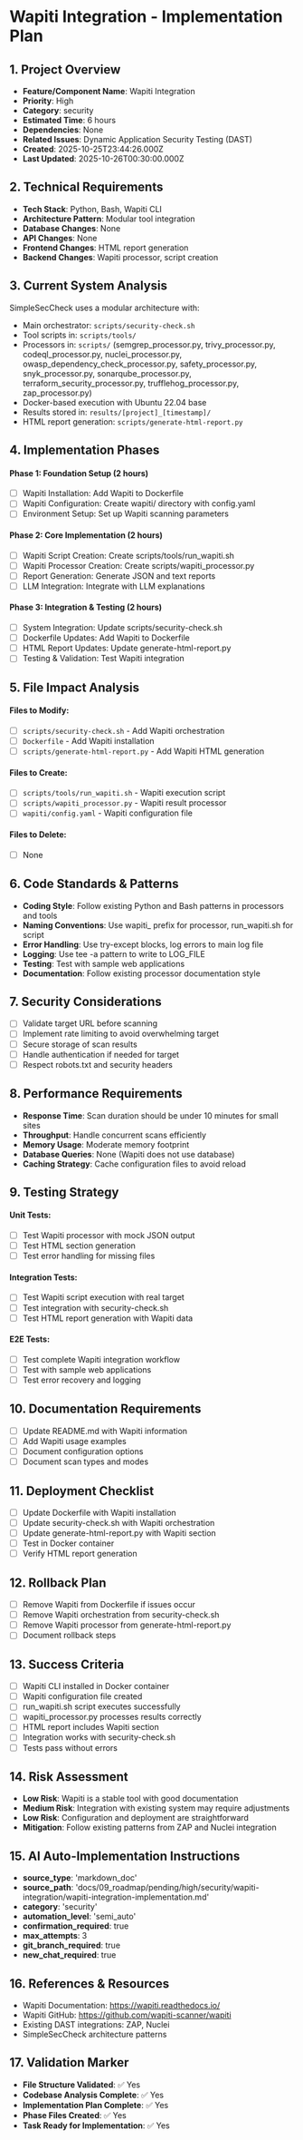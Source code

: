 # Wapiti Integration - Implementation Plan

## 1. Project Overview
- **Feature/Component Name**: Wapiti Integration
- **Priority**: High
- **Category**: security
- **Estimated Time**: 6 hours
- **Dependencies**: None
- **Related Issues**: Dynamic Application Security Testing (DAST)
- **Created**: 2025-10-25T23:44:26.000Z
- **Last Updated**: 2025-10-26T00:30:00.000Z

## 2. Technical Requirements
- **Tech Stack**: Python, Bash, Wapiti CLI
- **Architecture Pattern**: Modular tool integration
- **Database Changes**: None
- **API Changes**: None
- **Frontend Changes**: HTML report generation
- **Backend Changes**: Wapiti processor, script creation

## 3. Current System Analysis
SimpleSecCheck uses a modular architecture with:
- Main orchestrator: `scripts/security-check.sh`
- Tool scripts in: `scripts/tools/`
- Processors in: `scripts/` (semgrep_processor.py, trivy_processor.py, codeql_processor.py, nuclei_processor.py, owasp_dependency_check_processor.py, safety_processor.py, snyk_processor.py, sonarqube_processor.py, terraform_security_processor.py, trufflehog_processor.py, zap_processor.py)
- Docker-based execution with Ubuntu 22.04 base
- Results stored in: `results/[project]_[timestamp]/`
- HTML report generation: `scripts/generate-html-report.py`

## 4. Implementation Phases

#### Phase 1: Foundation Setup (2 hours)
- [ ] Wapiti Installation: Add Wapiti to Dockerfile
- [ ] Wapiti Configuration: Create wapiti/ directory with config.yaml
- [ ] Environment Setup: Set up Wapiti scanning parameters

#### Phase 2: Core Implementation (2 hours)
- [ ] Wapiti Script Creation: Create scripts/tools/run_wapiti.sh
- [ ] Wapiti Processor Creation: Create scripts/wapiti_processor.py
- [ ] Report Generation: Generate JSON and text reports
- [ ] LLM Integration: Integrate with LLM explanations

#### Phase 3: Integration & Testing (2 hours)
- [ ] System Integration: Update scripts/security-check.sh
- [ ] Dockerfile Updates: Add Wapiti to Dockerfile
- [ ] HTML Report Updates: Update generate-html-report.py
- [ ] Testing & Validation: Test Wapiti integration

## 5. File Impact Analysis

#### Files to Modify:
- [ ] `scripts/security-check.sh` - Add Wapiti orchestration
- [ ] `Dockerfile` - Add Wapiti installation
- [ ] `scripts/generate-html-report.py` - Add Wapiti HTML generation

#### Files to Create:
- [ ] `scripts/tools/run_wapiti.sh` - Wapiti execution script
- [ ] `scripts/wapiti_processor.py` - Wapiti result processor
- [ ] `wapiti/config.yaml` - Wapiti configuration file

#### Files to Delete:
- [ ] None

## 6. Code Standards & Patterns
- **Coding Style**: Follow existing Python and Bash patterns in processors and tools
- **Naming Conventions**: Use wapiti_ prefix for processor, run_wapiti.sh for script
- **Error Handling**: Use try-except blocks, log errors to main log file
- **Logging**: Use tee -a pattern to write to LOG_FILE
- **Testing**: Test with sample web applications
- **Documentation**: Follow existing processor documentation style

## 7. Security Considerations
- [ ] Validate target URL before scanning
- [ ] Implement rate limiting to avoid overwhelming target
- [ ] Secure storage of scan results
- [ ] Handle authentication if needed for target
- [ ] Respect robots.txt and security headers

## 8. Performance Requirements
- **Response Time**: Scan duration should be under 10 minutes for small sites
- **Throughput**: Handle concurrent scans efficiently
- **Memory Usage**: Moderate memory footprint
- **Database Queries**: None (Wapiti does not use database)
- **Caching Strategy**: Cache configuration files to avoid reload

## 9. Testing Strategy
#### Unit Tests:
- [ ] Test Wapiti processor with mock JSON output
- [ ] Test HTML section generation
- [ ] Test error handling for missing files

#### Integration Tests:
- [ ] Test Wapiti script execution with real target
- [ ] Test integration with security-check.sh
- [ ] Test HTML report generation with Wapiti data

#### E2E Tests:
- [ ] Test complete Wapiti integration workflow
- [ ] Test with sample web applications
- [ ] Test error recovery and logging

## 10. Documentation Requirements
- [ ] Update README.md with Wapiti information
- [ ] Add Wapiti usage examples
- [ ] Document configuration options
- [ ] Document scan types and modes

## 11. Deployment Checklist
- [ ] Update Dockerfile with Wapiti installation
- [ ] Update security-check.sh with Wapiti orchestration
- [ ] Update generate-html-report.py with Wapiti section
- [ ] Test in Docker container
- [ ] Verify HTML report generation

## 12. Rollback Plan
- [ ] Remove Wapiti from Dockerfile if issues occur
- [ ] Remove Wapiti orchestration from security-check.sh
- [ ] Remove Wapiti processor from generate-html-report.py
- [ ] Document rollback steps

## 13. Success Criteria
- [ ] Wapiti CLI installed in Docker container
- [ ] Wapiti configuration file created
- [ ] run_wapiti.sh script executes successfully
- [ ] wapiti_processor.py processes results correctly
- [ ] HTML report includes Wapiti section
- [ ] Integration works with security-check.sh
- [ ] Tests pass without errors

## 14. Risk Assessment
- **Low Risk**: Wapiti is a stable tool with good documentation
- **Medium Risk**: Integration with existing system may require adjustments
- **Low Risk**: Configuration and deployment are straightforward
- **Mitigation**: Follow existing patterns from ZAP and Nuclei integration

## 15. AI Auto-Implementation Instructions
- **source_type**: 'markdown_doc'
- **source_path**: 'docs/09_roadmap/pending/high/security/wapiti-integration/wapiti-integration-implementation.md'
- **category**: 'security'
- **automation_level**: 'semi_auto'
- **confirmation_required**: true
- **max_attempts**: 3
- **git_branch_required**: true
- **new_chat_required**: true

## 16. References & Resources
- Wapiti Documentation: https://wapiti.readthedocs.io/
- Wapiti GitHub: https://github.com/wapiti-scanner/wapiti
- Existing DAST integrations: ZAP, Nuclei
- SimpleSecCheck architecture patterns

## 17. Validation Marker
- **File Structure Validated**: ✅ Yes
- **Codebase Analysis Complete**: ✅ Yes
- **Implementation Plan Complete**: ✅ Yes
- **Phase Files Created**: ✅ Yes
- **Task Ready for Implementation**: ✅ Yes

